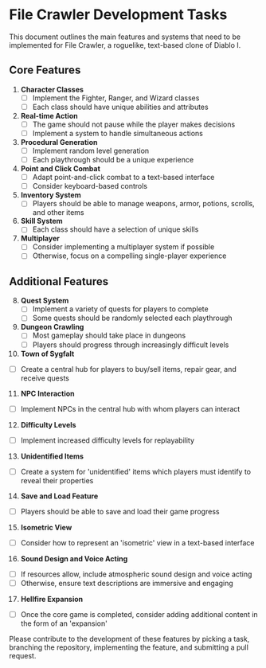 # File Crawler Development Tasks

This document outlines the main features and systems that need to be implemented for File Crawler, a roguelike, text-based clone of Diablo I.

## Core Features

1. **Character Classes**
   - [ ] Implement the Fighter, Ranger, and Wizard classes
   - [ ] Each class should have unique abilities and attributes

2. **Real-time Action**
   - [ ] The game should not pause while the player makes decisions
   - [ ] Implement a system to handle simultaneous actions

3. **Procedural Generation**
   - [ ] Implement random level generation
   - [ ] Each playthrough should be a unique experience

4. **Point and Click Combat**
   - [ ] Adapt point-and-click combat to a text-based interface
   - [ ] Consider keyboard-based controls

5. **Inventory System**
   - [ ] Players should be able to manage weapons, armor, potions, scrolls, and other items

6. **Skill System**
   - [ ] Each class should have a selection of unique skills

7. **Multiplayer**
   - [ ] Consider implementing a multiplayer system if possible
   - [ ] Otherwise, focus on a compelling single-player experience

## Additional Features

8. **Quest System**
   - [ ] Implement a variety of quests for players to complete
   - [ ] Some quests should be randomly selected each playthrough

9. **Dungeon Crawling**
   - [ ] Most gameplay should take place in dungeons
   - [ ] Players should progress through increasingly difficult levels

10. **Town of Sygfalt**
   - [ ] Create a central hub for players to buy/sell items, repair gear, and receive quests

11. **NPC Interaction**
   - [ ] Implement NPCs in the central hub with whom players can interact

12. **Difficulty Levels**
   - [ ] Implement increased difficulty levels for replayability

13. **Unidentified Items**
   - [ ] Create a system for 'unidentified' items which players must identify to reveal their properties

14. **Save and Load Feature**
   - [ ] Players should be able to save and load their game progress

15. **Isometric View**
   - [ ] Consider how to represent an 'isometric' view in a text-based interface

16. **Sound Design and Voice Acting**
   - [ ] If resources allow, include atmospheric sound design and voice acting
   - [ ] Otherwise, ensure text descriptions are immersive and engaging

17. **Hellfire Expansion**
   - [ ] Once the core game is completed, consider adding additional content in the form of an 'expansion'

Please contribute to the development of these features by picking a task, branching the repository, implementing the feature, and submitting a pull request.